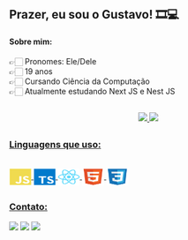 ## Prazer, eu sou o Gustavo! 🎞️💻

#### Sobre mim:
👉🏻 Pronomes: Ele/Dele <br>
👉🏻 19 anos <br>
👉🏻 Cursando Ciência da Computação <br>
👉🏻 Atualmente estudando Next JS e Nest JS<br>

##

<div align="center">
  <a href="https://github.com/Gustaxz">
  <img height="165em" src="https://github-readme-stats.vercel.app/api?username=Gustaxz&show_icons=true&theme=tokyonight&include_all_commits=true&count_private=true"/>
  <img height="165em" src="https://github-readme-stats.vercel.app/api/top-langs/?username=Gustaxz&layout=compact&langs_count=7&theme=tokyonight"/>
</div>
  
  ##
  
  ### **Linguagens que uso:**  
  <div style="display: inline_block"><br>
  <img align="center" alt="gusta-Js" height="30" width="40" src="https://raw.githubusercontent.com/devicons/devicon/master/icons/javascript/javascript-plain.svg">
  <img align="center" alt="gusta-Ts" height="30" width="40" src="https://raw.githubusercontent.com/devicons/devicon/master/icons/typescript/typescript-plain.svg">
  <img align="center" alt="gusta-React" height="30" width="40" src="https://raw.githubusercontent.com/devicons/devicon/master/icons/react/react-original.svg">
  <img align="center" alt="gusta-HTML" height="30" width="40" src="https://raw.githubusercontent.com/devicons/devicon/master/icons/html5/html5-original.svg">
  <img align="center" alt="gusta-CSS" height="30" width="40" src="https://raw.githubusercontent.com/devicons/devicon/master/icons/css3/css3-original.svg">
  </div>
  
  ##
  
  ### **Contato:**
  <div>
    <a href="https://discord.gg/M9NCHxMx" target="_blank"><img src="https://img.shields.io/badge/Discord-7289DA?style=for-the-badge&logo=discord&logoColor=white"             target="_blank"></a> 
  <a href = "mailto:gustavomattosrodrigues2022@gmail.com"><img src="https://img.shields.io/badge/-Gmail-%23333?style=for-the-badge&logo=gmail&logoColor=white" target="_blank"></a>
    <a href="https://instagram.com/gusxteible/" target="_blank"><img src="https://img.shields.io/badge/-Instagram-%23E4405F?style=for-the-badge&logo=instagram&logoColor=white" target="_blank"></a>
  </div>

